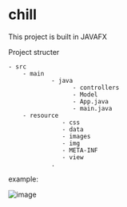 # chill

This project is built in JAVAFX 


Project structer 


    - src
        - main
                - java
                      - controllers
                      - Model
                      - App.java
                      - main.java 
        - resource 
                   - css
                   - data
                   - images
                   - img
                   - META-INF
                   - view
                .
                
   example:
                
  ![image](https://user-images.githubusercontent.com/24508160/208060449-b371af77-cfcc-479e-b34e-7b32da4dc1cf.png)
